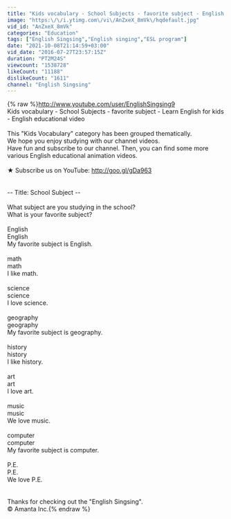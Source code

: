 ```yaml
---
title: "Kids vocabulary - School Subjects - favorite subject - English educational video"
image: "https:\/\/i.ytimg.com\/vi\/AnZxeX_8mVk\/hqdefault.jpg"
vid_id: "AnZxeX_8mVk"
categories: "Education"
tags: ["English Singsing","English singing","ESL program"]
date: "2021-10-08T21:14:59+03:00"
vid_date: "2016-07-27T23:57:15Z"
duration: "PT2M24S"
viewcount: "1538728"
likeCount: "11188"
dislikeCount: "1611"
channel: "English Singsing"
---
```

{% raw %}<a rel="nofollow" target="blank" href="http://www.youtube.com/user/EnglishSingsing9">http://www.youtube.com/user/EnglishSingsing9</a><br />Kids vocabulary - School Subjects - favorite subject - Learn English for kids - English educational video<br /><br />This &quot;Kids Vocabulary&quot; category has been grouped thematically. <br />We hope you enjoy studying with our channel videos.<br />Have fun and subscribe to our channel. Then, you can find some more various English educational animation videos.<br /><br />★ Subscribe us on YouTube: <a rel="nofollow" target="blank" href="http://goo.gl/gDa963">http://goo.gl/gDa963</a><br /><br /><br />-- Title: School Subject --<br /><br />What subject are you studying in the school?<br />What is your favorite subject?<br /><br />English<br />English<br />My favorite subject is English.<br /><br />math<br />math<br />I like math. <br /><br />science<br />science<br />I love science.<br /><br />geography<br />geography<br />My favorite subject is geography. <br /><br />history<br />history<br />I like history.<br /><br />art<br />art<br />I love art.<br /><br />music<br />music<br />We love music.<br /><br />computer<br />computer<br />My favorite subject is computer.<br /><br />P.E.<br />P.E.<br />We love P.E. <br /><br /><br />Thanks for checking out the &quot;English Singsing&quot;.<br />© Amanta Inc.{% endraw %}
